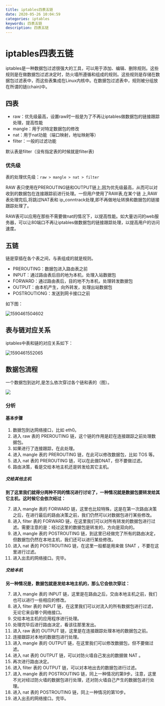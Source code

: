 ```yaml
---
title: iptables四表五链
date: 2020-05-26 10:04:59
categories: iptables
keywords: 四表五链
description: 四表五链
---
```


# iptables四表五链

iptables是一种数据包过滤很强大的工具，可以用于添加、编辑、删除规则。这些规则是在做数据包过滤决定时，防火墙所遵循和组成的规则。这些规则是存储在数据包过滤表中，而这些表集成在Linux内核中。在数据包过滤表中，规则被分组放在所谓的链(chain)中。

## 四表

- raw：优先级最高，设置raw时一般是为了不再让iptables做数据包的链接跟踪处理，提高性能
- mangle：用于对特定数据包的修改
- nat：用于nat功能（端口映射，地址映射等）
- filter：一般的过滤功能

默认表是filter（没有指定表的时候就是filter表)

### 优先级

表的处理优先级：`raw > mangle > nat > filter`

RAW 表只使用在PREROUTING链和OUTPUT链上,因为优先级最高，从而可以对收到的数据包在连接跟踪前进行处理。一但用户使用了RAW表,在某个链 上,RAW表处理完后,将跳过NAT表和 ip_conntrack处理,即不再做地址转换和数据包的链接跟踪处理了。

 RAW表可以应用在那些不需要做nat的情况下，以提高性能。如大量访问的web服务器，可以让80端口不再让iptables做数据包的链接跟踪处理，以提高用户的访问速度。

## 五链

链是穿插在各个表之间，与表组成的就是规则。

- PREROUTING：数据包进入路由表之前
-  INPUT：通过路由表后目的地为本机，处理入站数据包
-  FORWARD：通过路由表后，目的地不为本机，处理转发数据包
-  OUTPUT：由本机产生，向外转发，处理出站数据包
-  POSTROUTIONG：发送到网卡接口之前

如下图：

![1590461504602](C:\Users\jiangziya\AppData\Roaming\Typora\typora-user-images\1590461504602.png)

## 表与链对应关系

 iptables中表和链的对应关系如下：

![1590461552065](C:\Users\jiangziya\AppData\Roaming\Typora\typora-user-images\1590461552065.png)

## 数据包流程

一个数据包到达时,是怎么依次穿过各个链和表的（图）。 

![](C:\Users\jiangziya\AppData\Roaming\Typora\typora-user-images\1590461589291.png)

### 分析

#### 基本步骤

1. 数据包到达网络接口，比如 eth0。 
2. 进入 raw 表的 PREROUTING 链，这个链的作用是赶在连接跟踪之前处理数据包。 
3. 如果进行了连接跟踪，在此处理。 
4. 进入 mangle 表的 PREROUTING 链，在此可以修改数据包，比如 TOS 等。 
5. 进入 nat 表的 PREROUTING 链，可以在此做DNAT，但不要做过滤。 
6. 路由决策，看是交给本地主机还是转发给其它主机。 

##### 交给其他主机

**到了这里我们就得分两种不同的情况进行讨论了，一种情况就是数据包要转发给其它主机，这时候它会依次经过：** 

7. 进入 mangle 表的 FORWARD 链，这里也比较特殊，这是在第一次路由决策之后，在进行最后的路由决策之前，我们仍然可以对数据包进行某些修改。 
8. 进入 filter 表的 FORWARD 链，在这里我们可以对所有转发的数据包进行过滤。需要注意的是：经过这里的数据包是转发的，方向是双向的。 
9. 进入 mangle 表的 POSTROUTING 链，到这里已经做完了所有的路由决定，但数据包仍然在本地主机，我们还可以进行某些修改。 
10. 进入 nat 表的 POSTROUTING 链，在这里一般都是用来做 SNAT ，不要在这里进行过滤。 
11. 进入出去的网络接口。完毕。 

##### 交给本机

**另一种情况是，数据包就是发给本地主机的，那么它会依次穿过：** 

7. 进入 mangle 表的 INPUT 链，这里是在路由之后，交由本地主机之前，我们也可以进行一些相应的修改。 
8. 进入 filter 表的 INPUT 链，在这里我们可以对流入的所有数据包进行过滤，无论它来自哪个网络接口。 
9. 交给本地主机的应用程序进行处理。 
10. 处理完毕后进行路由决定，看该往那里发出。 
11. 进入 raw 表的 OUTPUT 链，这里是在连接跟踪处理本地的数据包之前。 
12. 连接跟踪对本地的数据包进行处理。 
13. 进入 mangle 表的 OUTPUT 链，在这里我们可以修改数据包，但不要做过滤。 
14. 进入 nat 表的 OUTPUT 链，可以对防火墙自己发出的数据做 NAT 。 
15. 再次进行路由决定。 
16. 进入 filter 表的 OUTPUT 链，可以对本地出去的数据包进行过滤。 
17. 进入 mangle 表的 POSTROUTING 链，同上一种情况的第9步。注意，这里不光对经过防火墙的数据包进行处理，还对防火墙自己产生的数据包进行处理。 
18. 进入 nat 表的 POSTROUTING 链，同上一种情况的第10步。 
19. 进入出去的网络接口。完毕。
